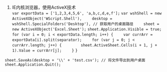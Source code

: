 1. IE内核浏览器，使用ActiveX技术   
`var exportData = ['1,2,3,4,5,6', 'a,b,c,d,e,f'];`
`var wshShell = new ActiveXObject('WScript.Shell'),`
`    desktop = wshShell.SpecialFolders('Desktop'), // 获取用户的桌面路径`
`    sheet = new ActiveXObject('Excel.Sheet');`
`sheet.Application.Visible = true;`
`for (var i = 0; i < exportData.length; i++) {`
`    var currArr = exportData[i].split(separator);`
`    for (var j = 0; j < currArr.length; j++) {`
`        sheet.ActiveSheet.Cells(i + 1, j + 1).Value = currArr[j];`
`    }`
`}`

`sheet.SaveAs(desktop + '\\' + 'test.csv'); // 将文件导出到用户桌面`
`sheet.Application.Quit(); `